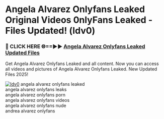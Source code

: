 # Angela Alvarez Onlyfans Leaked Original Videos 0nlyFans Leaked - Files Updated! (ldv0)

<h3>🔴 CLICK HERE 🌐==►► <a href="https://tinyurl.com/2jnfzry5" rel="nofollow">Angela Alvarez Onlyfans Leaked Updated Files</a></h3>

Get Angela Alvarez Onlyfans Leaked and all content. Now you can access all videos and pictures of Angela Alvarez Onlyfans Leaked. New Updated Files 2025!

[![ldv0](https://i.imgur.com/GyGTBgg.gif)](https://tinyurl.com/2jnfzry5)
angela alvarez onlyfans leaked<br>
angela alvarez onlyfans leaks<br>
angela alvarez onlyfans porn<br>
angela alvarez onlyfans videos<br>
angela alvarez onlyfans nude<br>
andrea alvarez onlyfans